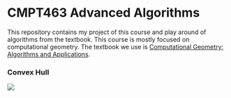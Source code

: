 # CMPT463 Advanced Algorithms
This repository contains my project of this course and play around of algorithms from the textbook. This course is mostly focused on computational geometry. The textbook we use is [Computational Geometry: Algorithms and Applications](https://www.amazon.ca/Computational-Geometry-Applications-Mark-Berg/dp/3540779736/ref=sr_1_1?dchild=1&keywords=computational+geometry&qid=1630988883&sr=8-1). 

### Convex Hull
![](~/AlgorithmPlayGround/images/convex_hull.png)

<!-- ### Main Topics -->
<!-- - Convex Hulls -->
<!-- - Line Segment Intersection -->
<!-- - Triangulations -->
<!-- - Linear Programming -->
<!-- - Orthogonal Range Searching -->
<!-- - Voronoi Diagrams -->
<!-- - Arrangements and Duality -->
<!-- - Delaunay Triangulations -->
<!-- - Geometric Data Structures -->
